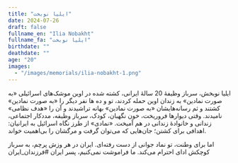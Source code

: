```yaml
---
title: "ایلیا نوبخت"
date: 2024-07-26
draft: false
fullname_en: "Ilia Nobakht"
fullname_fa: "ایلیا نوبخت"
birthdate: ""
deathdate: ""
age: "20"
images:
  - "/images/memorials/ilia-nobakht-1.png"
---
```


ایلیا نوبخش، سرباز وظیفۀ 20 سالۀ ایرانی، کشته شده در اوین
موشک‌های اسرائیلی «به صورت نمادین» به زندان اوین حمله کردند، تو و ده ها نفر دیگر را «به صورت نمادین» کشتند و ثم رسانه‌هایشان «به صورت نمادین» بهانه تراشیدند و آن را «هدف نظامی» نامیدند. 
وقتی دیوارها فروریخت، خون نگهبان، کودک، سرباز وظیفه، مددکار اجتماعی، زندانی و خانوادۀ زندانی در هم آمیخت. 
«نمادی» از طرز نگاه اسرائیل به ایرانیان: اهدافی برای کشتن؛ جان‌هایی که می‌توان گرفت و مرگشان را بی‌اهمیت خواند. 

اما برای وطنت، تو نماد جوانی از دست رفته‌ای. ایران در هر وزش پرچم، به سرباز کوچکش ادای احترام می‌کند. ما فراموشت نمی‌کنیم، پسر ایران
#فرزندان_ایران